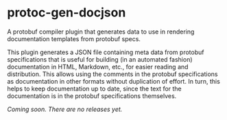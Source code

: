 # protoc-gen-docjson

A protobuf compiler plugin that generates data to use in rendering documentation templates from protobuf specs.

This plugin generates a JSON file containing meta data from protobuf specifications that is useful for building (in an automated fashion) documentation in HTML, Markdown, etc., for easier reading and distribution. This allows using the comments in the protobuf specifications as documentation in other formats without duplication of effort. In turn, this helps to keep documentation up to date, since the text for the documentation is in the protobuf specifications themselves.

*Coming soon. There are no releases yet.*
